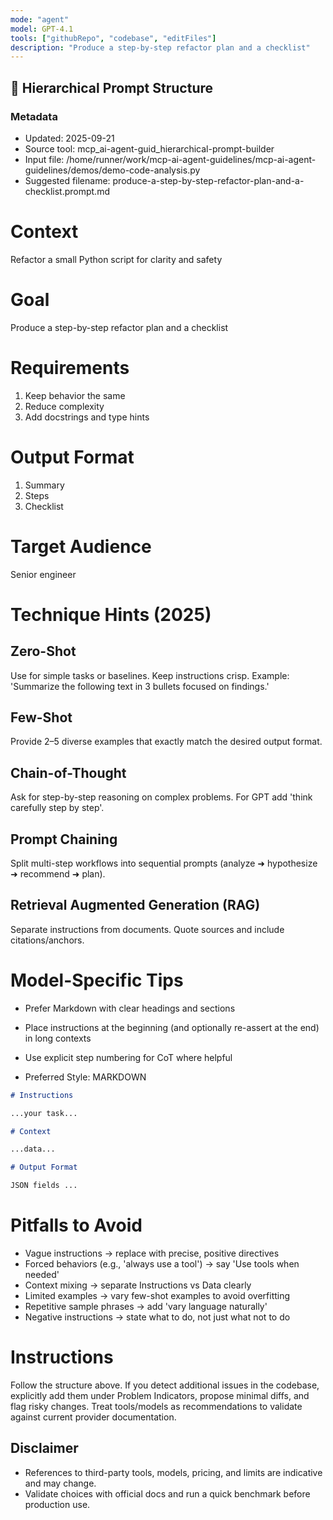 ```yaml
---
mode: "agent"
model: GPT-4.1
tools: ["githubRepo", "codebase", "editFiles"]
description: "Produce a step-by-step refactor plan and a checklist"
---
```


## 🧭 Hierarchical Prompt Structure

### Metadata

- Updated: 2025-09-21
- Source tool: mcp_ai-agent-guid_hierarchical-prompt-builder
- Input file: /home/runner/work/mcp-ai-agent-guidelines/mcp-ai-agent-guidelines/demos/demo-code-analysis.py
- Suggested filename: produce-a-step-by-step-refactor-plan-and-a-checklist.prompt.md

# Context

Refactor a small Python script for clarity and safety

# Goal

Produce a step-by-step refactor plan and a checklist

# Requirements

1. Keep behavior the same
2. Reduce complexity
3. Add docstrings and type hints

# Output Format

1. Summary
2. Steps
3. Checklist

# Target Audience

Senior engineer

# Technique Hints (2025)

## Zero-Shot

Use for simple tasks or baselines. Keep instructions crisp. Example: 'Summarize the following text in 3 bullets focused on findings.'

## Few-Shot

Provide 2–5 diverse examples that exactly match the desired output format.

## Chain-of-Thought

Ask for step-by-step reasoning on complex problems. For GPT add 'think carefully step by step'.

## Prompt Chaining

Split multi-step workflows into sequential prompts (analyze ➜ hypothesize ➜ recommend ➜ plan).

## Retrieval Augmented Generation (RAG)

Separate instructions from documents. Quote sources and include citations/anchors.

# Model-Specific Tips

- Prefer Markdown with clear headings and sections
- Place instructions at the beginning (and optionally re-assert at the end) in long contexts
- Use explicit step numbering for CoT where helpful

- Preferred Style: MARKDOWN

```md
# Instructions

...your task...

# Context

...data...

# Output Format

JSON fields ...
```

# Pitfalls to Avoid

- Vague instructions → replace with precise, positive directives
- Forced behaviors (e.g., 'always use a tool') → say 'Use tools when needed'
- Context mixing → separate Instructions vs Data clearly
- Limited examples → vary few-shot examples to avoid overfitting
- Repetitive sample phrases → add 'vary language naturally'
- Negative instructions → state what to do, not just what not to do

# Instructions

Follow the structure above. If you detect additional issues in the codebase, explicitly add them under Problem Indicators, propose minimal diffs, and flag risky changes. Treat tools/models as recommendations to validate against current provider documentation.

## Disclaimer

- References to third-party tools, models, pricing, and limits are indicative and may change.
- Validate choices with official docs and run a quick benchmark before production use.
